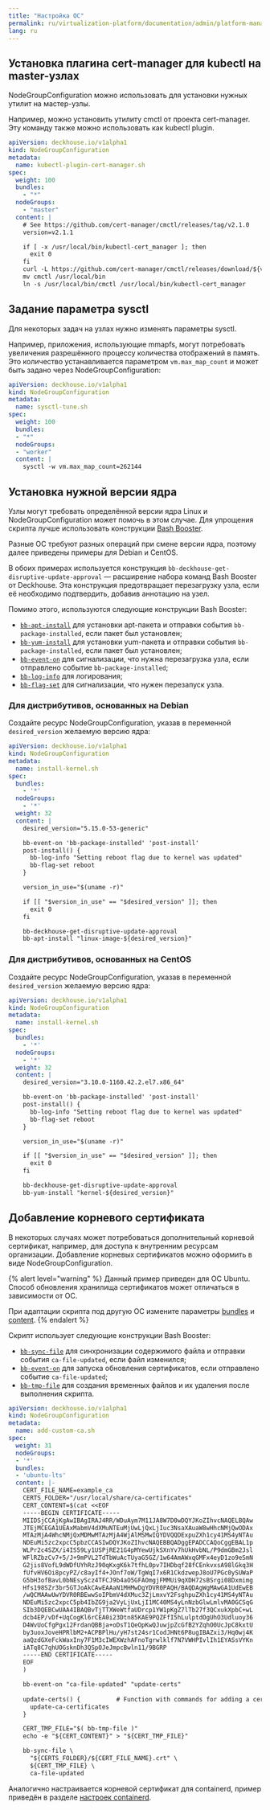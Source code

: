 ```yaml
---
title: "Настройка ОС"
permalink: ru/virtualization-platform/documentation/admin/platform-management/node-management/os.html
lang: ru
---
```


## Установка плагина cert-manager для kubectl на master-узлах

NodeGroupConfiguration можно использовать для установки нужных утилит на мастер-узлы.

Например, можно установить утилиту cmctl от проекта cert-manager. Эту команду также можно использовать как kubectl plugin.

```yaml
apiVersion: deckhouse.io/v1alpha1
kind: NodeGroupConfiguration
metadata:
  name: kubectl-plugin-cert-manager.sh
spec:
  weight: 100
  bundles:
    - "*"
  nodeGroups:
    - "master"
  content: |
    # See https://github.com/cert-manager/cmctl/releases/tag/v2.1.0
    version=v2.1.1

    if [ -x /usr/local/bin/kubectl-cert_manager ]; then
      exit 0
    fi
    curl -L https://github.com/cert-manager/cmctl/releases/download/${version}/cmctl_linux_amd64.tar.gz -o - | tar zxf - cmctl
    mv cmctl /usr/local/bin
    ln -s /usr/local/bin/cmctl /usr/local/bin/kubectl-cert_manager
```

## Задание параметра sysctl

Для некоторых задач на узлах нужно изменять параметры sysctl.

Например, приложения, использующие mmapfs, могут потребовать увеличения разрешённого процессу количества отображений в память. Это количество устанавливается параметром `vm.max_map_count` и может быть задано через NodeGroupConfiguration:

```yaml
apiVersion: deckhouse.io/v1alpha1
kind: NodeGroupConfiguration
metadata:
  name: sysctl-tune.sh
spec:
  weight: 100
  bundles:
  - "*"
  nodeGroups:
  - "worker"
  content: |
    sysctl -w vm.max_map_count=262144
```

## Установка нужной версии ядра

Узлы могут требовать определённой версии ядра Linux и NodeGroupConfiguration может помочь в этом случае. Для упрощения скрипта лучше использовать конструкции [Bash Booster](http://www.bashbooster.net/).

Разные ОС требуют разных операций при смене версии ядра, поэтому далее приведены примеры для Debian и CentOS.

В обоих примерах используется конструкция `bb-deckhouse-get-disruptive-update-approval` — расширение набора команд Bash Booster от Deckhouse. Эта конструкция предотвращает перезагрузку узла, если её необходимо подтвердить, добавив аннотацию на узел.

Помимо этого, используются следующие конструкции Bash Booster:

- [`bb-apt-install`](http://www.bashbooster.net/#apt) для установки apt-пакета и отправки события `bb-package-installed`, если пакет был установлен;
- [`bb-yum-install`](http://www.bashbooster.net/#yum) для установки yum-пакета и отправки события `bb-package-installed`, если пакет был установлен;
- [`bb-event-on`](http://www.bashbooster.net/#event) для сигнализации, что нужна перезагрузка узла, если отправлено событие `bb-package-installed`;
- [`bb-log-info`](http://www.bashbooster.net/#log) для логирования;
- [`bb-flag-set`](http://www.bashbooster.net/#flag) для сигнализации, что нужен перезапуск узла.

### Для дистрибутивов, основанных на Debian

Создайте ресурс NodeGroupConfiguration, указав в переменной `desired_version` желаемую версию ядра:

```yaml
apiVersion: deckhouse.io/v1alpha1
kind: NodeGroupConfiguration
metadata:
  name: install-kernel.sh
spec:
  bundles:
    - '*'
  nodeGroups:
    - '*'
  weight: 32
  content: |
    desired_version="5.15.0-53-generic"

    bb-event-on 'bb-package-installed' 'post-install'
    post-install() {
      bb-log-info "Setting reboot flag due to kernel was updated"
      bb-flag-set reboot
    }

    version_in_use="$(uname -r)"

    if [[ "$version_in_use" == "$desired_version" ]]; then
      exit 0
    fi

    bb-deckhouse-get-disruptive-update-approval
    bb-apt-install "linux-image-${desired_version}"
```

### Для дистрибутивов, основанных на CentOS

Создайте ресурс NodeGroupConfiguration, указав в переменной `desired_version` желаемую версию ядра:

```yaml
apiVersion: deckhouse.io/v1alpha1
kind: NodeGroupConfiguration
metadata:
  name: install-kernel.sh
spec:
  bundles:
    - '*'
  nodeGroups:
    - '*'
  weight: 32
  content: |
    desired_version="3.10.0-1160.42.2.el7.x86_64"

    bb-event-on 'bb-package-installed' 'post-install'
    post-install() {
      bb-log-info "Setting reboot flag due to kernel was updated"
      bb-flag-set reboot
    }

    version_in_use="$(uname -r)"

    if [[ "$version_in_use" == "$desired_version" ]]; then
      exit 0
    fi

    bb-deckhouse-get-disruptive-update-approval
    bb-yum-install "kernel-${desired_version}"
```

## Добавление корневого сертификата

<span id="добавление-ca-сертификата"></span>

В некоторых случаях может потребоваться дополнительный корневой сертификат, например, для доступа к внутренним ресурсам организации. Добавление корневых сертификатов можно оформить в виде NodeGroupConfiguration.

{% alert level="warning" %}
Данный пример приведен для ОС Ubuntu.  
Способ обновления хранилища сертификатов может отличаться в зависимости от ОС.

При адаптации скрипта под другую ОС измените параметры [bundles](../../../../reference/cr/nodegroupconfiguration.html#nodegroupconfiguration-v1alpha1-spec-bundles) и [content](../../../../reference/cr/nodegroupconfiguration.html#nodegroupconfiguration-v1alpha1-spec-content).
{% endalert %}

Скрипт использует следующие конструкции Bash Booster:

- [`bb-sync-file`](http://www.bashbooster.net/#sync) для синхронизации содержимого файла и отправки события `ca-file-updated`, если файл изменился;
- [`bb-event-on`](http://www.bashbooster.net/#event) для запуска обновления сертификатов, если отправлено событие `ca-file-updated`;
- [`bb-tmp-file`](http://www.bashbooster.net/#tmp) для создания временных файлов и их удаления после выполнения скрипта.

```yaml
apiVersion: deckhouse.io/v1alpha1
kind: NodeGroupConfiguration
metadata:
  name: add-custom-ca.sh
spec:
  weight: 31
  nodeGroups:
  - '*'  
  bundles:
  - 'ubuntu-lts'
  content: |-
    CERT_FILE_NAME=example_ca
    CERTS_FOLDER="/usr/local/share/ca-certificates"
    CERT_CONTENT=$(cat <<EOF
    -----BEGIN CERTIFICATE-----
    MIIDSjCCAjKgAwIBAgIRAJ4RR/WDuAym7M11JA8W7D0wDQYJKoZIhvcNAQELBQAw
    JTEjMCEGA1UEAxMabmV4dXMuNTEuMjUwLjQxLjIuc3NsaXAuaW8wHhcNMjQwODAx
    MTAzMjA4WhcNMjQxMDMwMTAzMjA4WjAlMSMwIQYDVQQDExpuZXh1cy41MS4yNTAu
    NDEuMi5zc2xpcC5pbzCCASIwDQYJKoZIhvcNAQEBBQADggEPADCCAQoCggEBAL1p
    WLPr2c4SZX/i4IS59Ly1USPjRE21G4pMYewUjkSXnYv7hUkHvbNL/P9dmGBm2Jsl
    WFlRZbzCv7+5/J+9mPVL2TdTbWuAcTUyaG5GZ/1w64AmAWxqGMFx4eyD1zo9eSmN
    G2jis8VofL9dWDfUYhRzJ90qKxgK6k7tfhL0pv7IHDbqf28fCEnkvxsA98lGkq3H
    fUfvHV6Oi8pcyPZ/c8ayIf4+JOnf7oW/TgWqI7x6R1CkdzwepJ8oU7PGc0ySUWaP
    G5bH3ofBavL0bNEsyScz4TFCJ9b4aO5GFAOmgjFMMUi9qXDH72sBSrgi08Dxmimg
    Hfs198SZr3br5GTJoAkCAwEAAaN1MHMwDgYDVR0PAQH/BAQDAgWgMAwGA1UdEwEB
    /wQCMAAwUwYDVR0RBEwwSoIPbmV4dXMuc3ZjLmxvY2FsghpuZXh1cy41MS4yNTAu
    NDEuMi5zc2xpcC5pb4IbZG9ja2VyLjUxLjI1MC40MS4yLnNzbGlwLmlvMA0GCSqG
    SIb3DQEBCwUAA4IBAQBvTjTTXWeWtfaUDrcp1YW1pKgZ7lTb27f3QCxukXpbC+wL
    dcb4EP/vDf+UqCogKl6rCEA0i23Dtn85KAE9PQZFfI5hLulptdOgUhO3Udluoy36
    D4WvUoCfgPgx12FrdanQBBja+oDsT1QeOpKwQJuwjpZcGfB2YZqhO0UcJpC8kxtU
    by3uoxJoveHPRlbM2+ACPBPlHu/yH7st24sr1CodJHNt6P8ugIBAZxi3/Hq0wj4K
    aaQzdGXeFckWaxIny7F1M3cIWEXWzhAFnoTgrwlklf7N7VWHPIvlIh1EYASsVYKn
    iATq8C7qhUOGsknDh3QSpOJeJmpcBwln11/9BGRP
    -----END CERTIFICATE-----
    EOF
    )

    bb-event-on "ca-file-updated" "update-certs"
    
    update-certs() {          # Function with commands for adding a certificate to the store
      update-ca-certificates
    }

    CERT_TMP_FILE="$( bb-tmp-file )"
    echo -e "${CERT_CONTENT}" > "${CERT_TMP_FILE}"  

    bb-sync-file \
      "${CERTS_FOLDER}/${CERT_FILE_NAME}.crt" \
      ${CERT_TMP_FILE} \
      ca-file-updated   
```

Аналогично настраивается корневой сертификат для containerd, пример приведён в разделе [настроек containerd](containerd.html#добавление-сертификата-для-дополнительного-registry).
